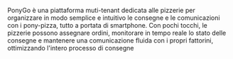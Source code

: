 PonyGo è una piattaforma muti-tenant dedicata alle pizzerie per organizzare in modo semplice e intuitivo le consegne
e le comunicazioni con i pony-pizza, tutto a portata di smartphone. 
Con pochi tocchi, le pizzerie possono assegnare ordini, monitorare in tempo reale lo stato delle consegne 
e mantenere una comunicazione fluida con i propri fattorini, ottimizzando l'intero processo di consegne

